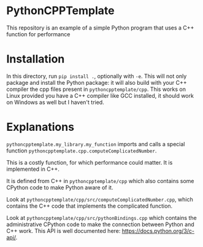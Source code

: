 # PythonCPPTemplate

This repository is an example of a simple Python program that uses a C++ function for performance


# Installation

In this directory, run `pip install .`, optionally with `-e`.
This will not only package and install the Python package: it will also build with your C++ compiler the
cpp files present in `pythoncpptemplate/cpp`.
This works on Linux provided you have a C++ compiler like GCC installed, it should work on Windows as well but I haven't tried.


# Explanations

`pythoncpptemplate.my_library.my_function` imports and calls a special function `pythoncpptemplate.cpp.computeComplicatedNumber`.

This is a costly function, for which performance could matter. It is implemented in C++.

It is defined from C++ in `pythoncpptemplate/cpp` which also contains some CPython code to make Python aware of it.

Look at `pythoncpptemplate/cpp/src/computeComplicatedNumber.cpp`, which contains the C++ code that implements the complicated function.

Look at `pythoncpptemplate/cpp/src/pythonBindings.cpp` which contains the administrative CPython code to make the connection between Python and C++ work.
This API is well documented here: https://docs.python.org/3/c-api/.